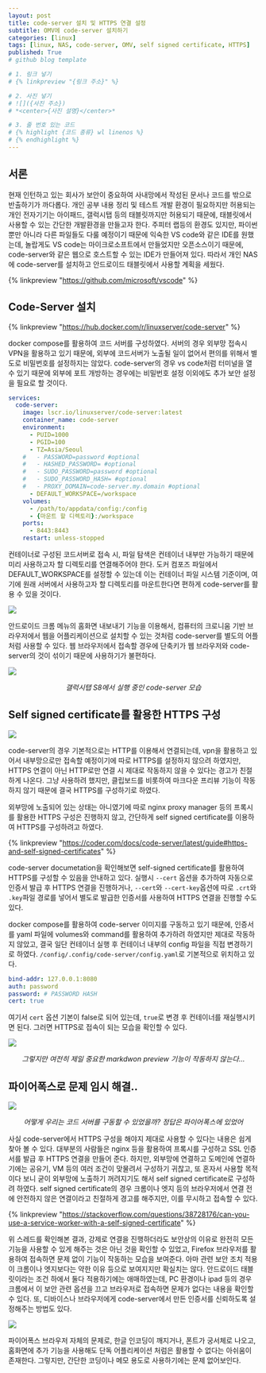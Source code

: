 ```yaml
---
layout: post
title: code-server 설치 및 HTTPS 연결 설정
subtitle: OMV에 code-server 설치하기
categories: [linux]
tags: [linux, NAS, code-server, OMV, self signed certificate, HTTPS]
published: True
# github blog template

# 1. 링크 넣기
# {% linkpreview "{링크 주소}" %}

# 2. 사진 넣기
# ![]({사진 주소})
# *<center>{사진 설명}</center>*

# 3. 줄 번호 있는 코드
# {% highlight {코드 종류} wl linenos %}
# {% endhighlight %}
---
```


## 서론

현재 인턴하고 있는 회사가 보안이 중요하여 사내망에서 작성된 문서나 코드를 밖으로 반출하기가 까다롭다. 개인 공부 내용 정리 및 테스트 개발 환경이 필요하지만 허용되는 개인 전자기기는 아이패드, 갤럭시탭 등의 태블릿까지만 허용되기 때문에, 태블릿에서 사용할 수 있는 간단한 개발환경을 만들고자 한다. 주피터 랩등의 환경도 있지만, 파이썬 뿐만 아니라 다른 파일들도 다룰 예정이기 때문에 익숙한 VS code와 같은 IDE를 원했는데, 놀랍게도 VS code는 마이크로소프트에서 만들었지만 오픈소스이기 때문에, code-server와 같은 웹으로 호스트할 수 있는 IDE가 만들어져 있다. 따라서 개인 NAS에 code-server를 설치하고 안드로이드 태블릿에서 사용할 계획을 세웠다.

{% linkpreview "https://github.com/microsoft/vscode" %}

## Code-Server 설치

{% linkpreview "https://hub.docker.com/r/linuxserver/code-server" %}

docker compose를 활용하여 코드 서버를 구성하였다. 서버의 경우 외부망 접속시 VPN을 활용하고 있기 때문에, 외부에 코드서버가 노출될 일이 없어서 편의를 위해서 별도로 비밀번호를 설정하지는 않았다. code-server의 경우 vs code처럼 터미널을 열 수 있기 때문에 외부에 포트 개방하는 경우에는 비밀번호 설정 이외에도 추가 보안 설정을 필요로 할 것이다.

``` YAML
services:
  code-server:
    image: lscr.io/linuxserver/code-server:latest
    container_name: code-server
    environment:
      - PUID=1000
      - PGID=100
      - TZ=Asia/Seoul
    #   - PASSWORD=password #optional
    #   - HASHED_PASSWORD= #optional
    #   - SUDO_PASSWORD=password #optional
    #   - SUDO_PASSWORD_HASH= #optional
    #   - PROXY_DOMAIN=code-server.my.domain #optional
      - DEFAULT_WORKSPACE=/workspace
    volumes:
      - /path/to/appdata/config:/config
      - {마운트 할 디렉토리}:/workspace
    ports:
      - 8443:8443
    restart: unless-stopped
```

컨테이너로 구성된 코드서버로 접속 시, 파일 탐색은 컨테이너 내부만 가능하기 때문에 미리 사용하고자 할 디렉토리를 연결해주어야 한다. 도커 컴포즈 파일에서 DEFAULT_WORKSPACE를 설정할 수 있는데 이는 컨테이너 파일 시스템 기준이며, 여기에 원래 서버에서 사용하고자 할 디렉토리를 마운트한다면 편하게 code-server를 활용 수 있을 것이다.

![](https://drive.google.com/thumbnail?id=198zNVvvwQ9so5oD5FKotP3I9GIFPSB2j&sz=w1000)

안드로이드 크롬 메뉴의 홈화면 내보내기 기능을 이용해서, 컴퓨터의 크로니움 기반 브라우저에서 웹을 어플리케이션으로 설치할 수 있는 것처럼 code-server를 별도의 어플처럼 사용할 수 있다. 웹 브라우저에서 접속할 경우에 단축키가 웹 브라우저와 code-server의 것이 섞이기 때문에 사용하기가 불편하다.

![](https://drive.google.com/thumbnail?id=1CG1QC2WU1SLQgNEXeMlq97juuOlrFATs&sz=w1000)
*<center>갤럭시탭 S8에서 실행 중인 code-server 모습</center>*


## Self signed certificate를 활용한 HTTPS 구성

![](https://drive.google.com/thumbnail?id=191FCd0K_x--FM_hqSsypDaeU-uQx6Amr&sz=w1000)

code-server의 경우 기본적으로는 HTTP를 이용해서 연결되는데, vpn을 활용하고 있어서 내부망으로만 접속할 예정이기에 따로 HTTPS를 설정하지 않으려 하였지만, HTTPS 연결이 아닌 HTTP로만 연결 시 제대로 작동하지 않을 수 있다는 경고가 친절하게 나온다. 그냥 사용하려 했지만, 클립보드를 비롯하여 마크다운 프리뷰 기능이 작동하지 않기 때문에 결국 HTTPS를 구성하기로 하였다.


외부망에 노출되어 있는 상태는 아니였기에 따로 nginx proxy manager 등의 프록시를 활용한 HTTPS 구성은 진행하지 않고, 간단하게 self signed certificate를 이용하여 HTTPS를 구성하려고 하였다.

{% linkpreview "https://coder.com/docs/code-server/latest/guide#https-and-self-signed-certificates" %}

code-server documetation을 확인해보면 self-signed certificate를 활용하여 HTTPS를 구성할 수 있음을 안내하고 있다. 실행시 `--cert` 옵션을 추가하여 자동으로 인증서 발급 후 HTTPS 연결을 진행하거나, `--cert`와 `--cert-key`옵션에 따로 `.crt`와 `.key`파일 경로를 넣어서 별도로 발급한 인증서를 사용하여 HTTPS 연결을 진행할 수도 있다.

docker compose를 활용하여 code-server 이미지를 구동하고 있기 때문에, 인증서를 yaml 파일에 volumes와 command를 활용하여 추가하려 하였지만 제대로 작동하지 않았고, 결국 일단 컨테이너 실행 후 컨테이너 내부의 config 파일을 직접 변경하기로 하였다. `/config/.config/code-server/config.yaml`로 기본적으로 위치하고 있다.

```yaml
bind-addr: 127.0.0.1:8080
auth: password
password: # PASSWORD HASH
cert: true
```

여기서 `cert` 옵션 기본이 false로 되어 있는데, `true`로 변경 후 컨테이너를 재실행시키면 된다. 그러면 HTTPS로 접속이 되는 모습을 확인할 수 있다.

![](https://drive.google.com/thumbnail?id=199OM1mlbiEb4fQkpkiZZY6mzAkPwoNXk&sz=w500)
*<center>그렇지만 여전히 제일 중요한 markdwon preview 기능이 작동하지 않는다...</center>*

## 파이어폭스로 문제 임시 해결..

![](https://upload.wikimedia.org/wikipedia/commons/thumb/7/76/Mozilla_Firefox_logo_2013.svg/227px-Mozilla_Firefox_logo_2013.svg.png)
*<center>어떻게 우리는 코드 서버를 구동할 수 있었을까? 정답은 파이어폭스에 있었어</center>*


사실 code-server에서 HTTPS 구성을 해야지 제대로 사용할 수 있다는 내용은 쉽게 찾아 볼 수 있다. 대부분의 사람들은 nginx 등을 활용하여 프록시를 구성하고 SSL 인증서를 발급 후 HTTPS 연결을 만들어 준다. 하지만, 외부망에 연결하고 도메인에 연결하기에는 공유기, VM 등의 여러 조건이 맞물려서 구성하기 귀찮고, 또 혼자서 사용할 목적이다 보니 굳이 외부망에 노출하기 꺼려지기도 해서 self signed certificate로 구성하려 하였다. self signed certificate의 경우 크롬이나 엣지 등의 브라우저에서 연결 전에 안전하지 않은 연결이라고 친절하게 경고를 해주지만, 이를 무시하고 접속할 수 있다.

{% linkpreview "https://stackoverflow.com/questions/38728176/can-you-use-a-service-worker-with-a-self-signed-certificate" %}

위 스레드를 확인해본 결과, 강제로 연결을 진행하더라도 보안상의 이유로 완전히 모든 기능을 사용할 수 있게 해주는 것은 아닌 것을 확인할 수 있었고, Firefox 브라우저를 활용하여 접속하면 문제 없이 기능이 작동하는 모습을 보여준다. 아마 관련 보안 조치 적용이 크롬이나 엣지보다는 약한 이유 등으로 보여지지만 확실치는 않다.
안드로이드 태블릿이라는 조건 하에서 둘다 적용하기에는 애매하였는데, PC 환경이나 ipad 등의 경우 크롬에서 이 보안 관련 옵션을 끄고 브라우저로 접속하면 문제가 없다는 내용을 확인할 수 있다. 또, 디바이스나 브라우저에게 code-server에서 만든 인증서를 신뢰하도록 설정해주는 방법도 있다.  

![](https://drive.google.com/thumbnail?id=19E3GlCollq_liEAhKV9W-VeyN4KqVJmm&sz=w1000)

파이어폭스 브라우저 자체의 문제로, 한글 인코딩이 깨지거나, 폰트가 궁서체로 나오고, 홈화면에 추가 기능을 사용해도 단독 어플리케이션 처럼은 활용할 수 없다는 아쉬움이 존재한다. 그렇지만, 간단한 코딩이나 메모 용도로 사용하기에는 문제 없어보인다.